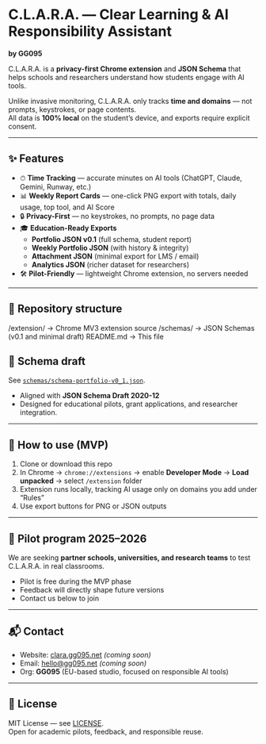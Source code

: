 # C.L.A.R.A. — Clear Learning & AI Responsibility Assistant  
**by GG095**

C.L.A.R.A. is a **privacy-first Chrome extension** and **JSON Schema** that helps schools and researchers understand how students engage with AI tools.  

Unlike invasive monitoring, C.L.A.R.A. only tracks **time and domains** — not prompts, keystrokes, or page contents.  
All data is **100% local** on the student’s device, and exports require explicit consent.

---

## ✨ Features
- ⏱ **Time Tracking** — accurate minutes on AI tools (ChatGPT, Claude, Gemini, Runway, etc.)  
- 📊 **Weekly Report Cards** — one-click PNG export with totals, daily usage, top tool, and AI Score  
- 🔒 **Privacy-First** — no keystrokes, no prompts, no page data  
- 🎓 **Education-Ready Exports**  
  - **Portfolio JSON v0.1** (full schema, student report)  
  - **Weekly Portfolio JSON** (with history & integrity)  
  - **Attachment JSON** (minimal export for LMS / email)  
  - **Analytics JSON** (richer dataset for researchers)  
- 🛠 **Pilot-Friendly** — lightweight Chrome extension, no servers needed  

---

## 📂 Repository structure
/extension/     → Chrome MV3 extension source
/schemas/       → JSON Schemas (v0.1 and minimal draft)
README.md       → This file

## 📜 Schema draft
See [`schemas/schema-portfolio-v0_1.json`](schemas/schema-portfolio-v0_1.json).  
- Aligned with **JSON Schema Draft 2020-12**  
- Designed for educational pilots, grant applications, and researcher integration.  

---

## 🚀 How to use (MVP)
1. Clone or download this repo  
2. In Chrome → `chrome://extensions` → enable **Developer Mode** → **Load unpacked** → select `/extension` folder  
3. Extension runs locally, tracking AI usage only on domains you add under “Rules”  
4. Use export buttons for PNG or JSON outputs  

---

## 📣 Pilot program 2025–2026
We are seeking **partner schools, universities, and research teams** to test C.L.A.R.A. in real classrooms.  
- Pilot is free during the MVP phase  
- Feedback will directly shape future versions  
- Contact us below to join

---

## 📬 Contact
- Website: [clara.gg095.net](https://clara.gg095.net) *(coming soon)*  
- Email: [hello@gg095.net](mailto:hello@gg095.net)  *(coming soon)*
- Org: **GG095** (EU-based studio, focused on responsible AI tools)  

---

## 📖 License
MIT License — see [LICENSE](LICENSE).  
Open for academic pilots, feedback, and responsible reuse.